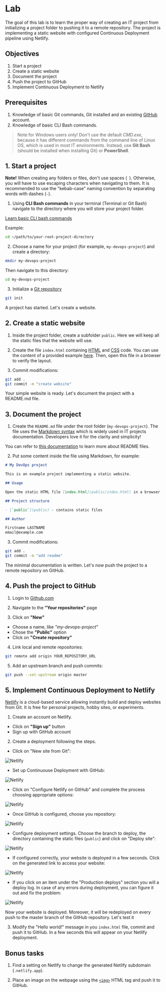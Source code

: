 
# Lab

The goal of this lab is to learn the proper way of creating an IT project from initializing a project folder to pushing it to a remote repository. The project is implementing a static website with configured Continuous Deployment pipeline using Netlify. 

## Objectives

1. Start a project
2. Create a static website
3. Document the project
4. Push the project to GitHub
5. Implement Continuous Deployment to Netlify

## Prerequisites

1. Knowledge of basic Git commands, Git installed and an existing [GitHub](https://github.com/) account.
2. Knowledge of basic CLI Bash commands.

> Note for Windows users only! Don't use the default *CMD.exe*, because it has different commands from the command line of Linux OS, which is used in most IT environments. Instead, use **Git Bash** (should be installed when installing Git) or **PowerShell**. 

## 1. Start a project

**Note!** When creating any folders or files, don't use spaces (` `). Otherwise, you will have to use escaping characters when navigating to them. It is recommended to use the "kebab-case" naming convention by separating words with dashes (`-`).

1. Using **CLI Bash commands** in your terminal (Terminal or Git Bash) navigate to the directory where you will store your project folder.

[Learn basic CLI bash commands](https://www.educative.io/blog/bash-shell-command-cheat-sheet)

Example:

```bash 
cd ~/path/to/your-root-project-directory
```

2. Choose a name for your project (for example, `my-devops-project`) and create a directory:

```bash
mkdir my-devops-project
```

Then navigate to this directory:

```bash
cd my-devops-project
```

3. Initialize a [Git repository](https://git-scm.com/book/en/v2/Git-Basics-Getting-a-Git-Repository)

```bash
git init
```

A project has started. Let's create a website.

## 2. Create a static website

1. Inside the project folder, create a subfolder `public`. Here we will keep all the static files that the website will use.

2. Create the file `index.html` containing [HTML](https://developer.mozilla.org/en-US/docs/Web/HTML) and [CSS](https://developer.mozilla.org/en-US/docs/Web/CSS) code. You can use the content of a provided example [here](assets/index.html). Then, open this file in a browser to verify the layout.

3. Commit modifications:

```bash
git add .
git commit -m "create website"
```

Your simple website is ready. Let's document the project with a README.md file.

## 3. Document the project

1. Create the `README.md` file under the root folder (`my-devops-project`). The file uses the [Markdown syntax](https://www.markdownguide.org/basic-syntax/) which is widely used in IT projects documentation. Developers love it for the clarity and simplicity!

You can refer to [this documentation](https://www.makeareadme.com/) to learn more about README files.

2. Put some content inside the file using Markdown, for example:

```md
# My DevOps project

This is an example project implementing a static website.

## Usage

Open the static HTML file [index.html](public/index.html) in a browser.

## Project structure

- [`public`](public) - contains static files

## Author

Firstname LASTNAME    
email@example.com
```

3. Commit modifications:

```bash
git add .
git commit -m "add readme"
```

The minimal documentation is written. Let's now push the project to a remote repository on GitHub.

## 4. Push the project to GitHub

1. Login to [Github.com](https://github.com/)

2. Navigate to the **"Your repositories"** page

3. Click on **"New"**   
  - Choose a name, like *"my-devops-project"*
  - Chose the **"Public"** option
  - Click on **"Create repository"**

4. Link local and remote repositories:

```bash
git remote add origin YOUR_REPOSITORY_URL
```

5. Add an upstream branch and push commits:

```bash
git push --set-upstream origin master
```

## 5. Implement Continuous Deployment to Netlify

[Netlify](https://www.netlify.com/) is a cloud-based service allowing instantly build and deploy websites from Git. It is free for personal projects, hobby sites, or experiments.

1. Create an account on Netlify.   
  - Click on **"Sign up"** button
  - Sign up with GitHub account

2. Create a deployment following the steps.

- Click on "New site from Git":

![Netlify](image/netlify-1.png)

- Set up Continuouse Deployment with GitHub:

![Netlify](image/netlify-2.png)

- Click on "Configure Netlify on GitHub" and complete the process choosing appropriate options:

![Netlify](image/netlify-3.png)

- Once GitHub is configured, choose you repository:

![Netlify](image/netlify-4.png)

- Configure deployment settings. Choose the branch to deploy, the directory containing the static files (`public`) and click on "Deploy site":

![Netlify](image/netlify-5.png)

- If configured correctly, your website is deployed in a few seconds. Click on the generated link to access your website:

![Netlify](image/netlify-6.png)

- If you click on an item under the "Production deploys" section you will a deploy log. In case of any errors during deployment, you can figure it out and fix the problem:

![Netlify](image/netlify-7.png)

Now your website is deployed. Moreover, it will be redeployed on every push to the master branch of the GitHub repository. Let's test it

3. Modify the "Hello world!" message in you `index.html` file, commit and push it to GitHub. In a few seconds this will appear on your Netlify deployment.

## Bonus tasks

1. Find a setting on Netlify to change the generated Netlify subdomain (`.netlify.app`).

2. Place an image on the webpage using the [`<img>`](https://developer.mozilla.org/en-US/docs/Web/HTML/Element/img) HTML tag and push it to GitHub.

